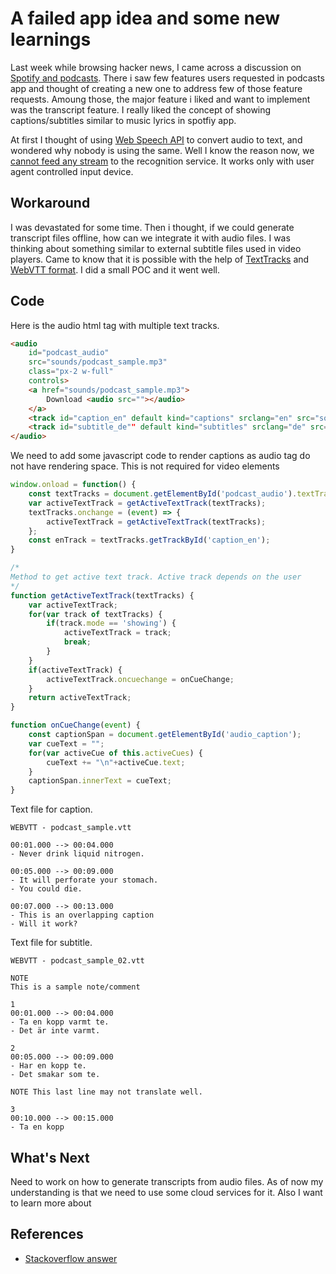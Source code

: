 # A failed app idea and some new learnings

Last week while browsing hacker news, I came across a discussion on [Spotify and podcasts](https://news.ycombinator.com/item?id=34793116). There i saw few features users requested in podcasts app and thought of creating a new one to address few of those feature requests. Amoung those, the major feature i liked and want to implement was the transcript feature. I really liked the concept of showing captions/subtitles similar to music lyrics in spotfiy app. 

At first I thought of using [Web Speech API](https://developer.mozilla.org/en-US/docs/Web/API/Web_Speech_API) to convert audio to text, and wondered why nobody is using the same. Well I know the reason now, we [cannot feed any stream](https://wicg.github.io/speech-api/#issue-2c77f5e1) to the recognition service. It works only with user agent controlled input device.

## Workaround

I was devastated for some time. Then i thought, if we could generate transcript files offline, how can we integrate it with audio files. I was thinking about something similar to external subtitle files used in video players. Came to know that it is possible with the help of [TextTracks](https://developer.mozilla.org/en-US/docs/Web/API/TextTrack) and [WebVTT format](https://developer.mozilla.org/en-US/docs/Web/API/WebVTT_API). I did a small POC and it went well. 

## Code

Here is the audio html tag with multiple text tracks.

```html
<audio 
    id="podcast_audio" 
    src="sounds/podcast_sample.mp3" 
    class="px-2 w-full"
    controls>
    <a href="sounds/podcast_sample.mp3">
        Download <audio src=""></audio>
    </a>
    <track id="caption_en" default kind="captions" srclang="en" src="sounds/podcast_sample.vtt">
    <track id="subtitle_de"" default kind="subtitles" srclang="de" src="sounds/podcast_sample_02.vtt">
</audio>  
```

We need to add some javascript code to render captions as audio tag do not have rendering space. This is not required for video elements

```javascript
window.onload = function() {
    const textTracks = document.getElementById('podcast_audio').textTracks;        
    var activeTextTrack = getActiveTextTrack(textTracks);
    textTracks.onchange = (event) => {            
        activeTextTrack = getActiveTextTrack(textTracks);            
    };
    const enTrack = textTracks.getTrackById('caption_en');        
}

/*
Method to get active text track. Active track depends on the user
*/
function getActiveTextTrack(textTracks) {
    var activeTextTrack;
    for(var track of textTracks) {            
        if(track.mode == 'showing') {
            activeTextTrack = track;
            break;
        }
    }
    if(activeTextTrack) {            
        activeTextTrack.oncuechange = onCueChange;
    }
    return activeTextTrack;
}

function onCueChange(event) {        
    const captionSpan = document.getElementById('audio_caption');
    var cueText = "";
    for(var activeCue of this.activeCues) {
        cueText += "\n"+activeCue.text;
    }
    captionSpan.innerText = cueText;
}
```

Text file for caption.

```vtt
WEBVTT - podcast_sample.vtt

00:01.000 --> 00:04.000
- Never drink liquid nitrogen.

00:05.000 --> 00:09.000
- It will perforate your stomach.
- You could die.

00:07.000 --> 00:13.000
- This is an overlapping caption
- Will it work?
```

Text file for subtitle.

```vtt
WEBVTT - podcast_sample_02.vtt

NOTE
This is a sample note/comment

1
00:01.000 --> 00:04.000
- Ta en kopp varmt te.
- Det är inte varmt.

2
00:05.000 --> 00:09.000
- Har en kopp te.
- Det smakar som te.

NOTE This last line may not translate well.

3
00:10.000 --> 00:15.000
- Ta en kopp
```

## What's Next

Need to work on how to generate transcripts from audio files. As of now my understanding is that we need to use some cloud services for it. Also I want to learn more about 

## References
- [Stackoverflow answer](https://stackoverflow.com/a/54663735/1520750)
